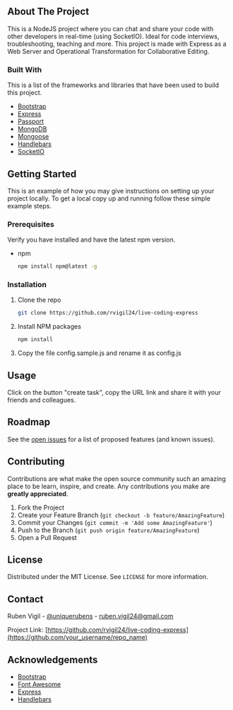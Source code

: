 <!-- ABOUT THE PROJECT -->
## About The Project

This is a NodeJS project where you can chat and share your code with other developers in real-time (using SocketIO). Ideal for code interviews, troubleshooting, teaching and more. This project is made with Express as a Web Server and Operational Transformation for Collaborative Editing.

### Built With

This is a list of the frameworks and libraries that have been used to build this project.
* [Bootstrap](https://getbootstrap.com)
* [Express](https://expressjs.com/)
* [Passport](http://www.passportjs.org/)
* [MongoDB](https://www.mongodb.com/)
* [Mongoose](https://mongoosejs.com/)
* [Handlebars](https://handlebarsjs.com/)
* [SocketIO](https://socket.io/)



<!-- GETTING STARTED -->
## Getting Started

This is an example of how you may give instructions on setting up your project locally.
To get a local copy up and running follow these simple example steps.

### Prerequisites

Verify you have installed and have the latest npm version.
* npm
  ```sh
  npm install npm@latest -g
  ```

### Installation

1. Clone the repo
   ```sh
   git clone https://github.com/rvigil24/live-coding-express
   ```
2. Install NPM packages
   ```sh
   npm install
   ```
3. Copy the file config.sample.js and rename it as config.js


## Usage

Click on the button "create task", copy the URL link and share it with your friends and colleagues.


<!-- ROADMAP -->
## Roadmap

See the [open issues](https://github.com/othneildrew/Best-README-Template/issues) for a list of proposed features (and known issues).



<!-- CONTRIBUTING -->
## Contributing

Contributions are what make the open source community such an amazing place to be learn, inspire, and create. Any contributions you make are **greatly appreciated**.

1. Fork the Project
2. Create your Feature Branch (`git checkout -b feature/AmazingFeature`)
3. Commit your Changes (`git commit -m 'Add some AmazingFeature'`)
4. Push to the Branch (`git push origin feature/AmazingFeature`)
5. Open a Pull Request



<!-- LICENSE -->
## License

Distributed under the MIT License. See `LICENSE` for more information.



<!-- CONTACT -->
## Contact

Ruben Vigil - [@uniquerubens](https://twitter.com/uniquerubens) - ruben.vigil24@gmail.com

Project Link: [https://github.com/rvigil24/live-coding-express](https://github.com/your_username/repo_name)



<!-- ACKNOWLEDGEMENTS -->
## Acknowledgements
* [Bootstrap](http://jvectormap.com)
* [Font Awesome](https://fontawesome.com)
* [Express](https://expressjs.com/)
* [Handlebars](https://handlebarsjs.com/)